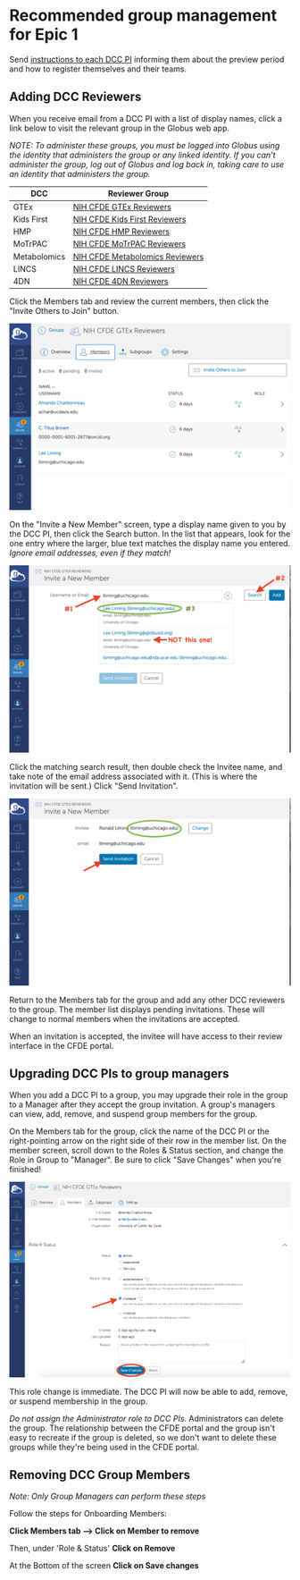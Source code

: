# Recommended group management for Epic 1

Send [instructions to each DCC PI](dcc-instructions.md) informing them about the preview period and how to register themselves and their teams.

## Adding DCC Reviewers

When you receive email from a DCC PI with a list of display names, click a link below to visit the relevant group in the Globus web app.

_NOTE: To administer these groups, you must be logged into Globus using the identity that administers the group or any linked identity. If you can't administer the group, log out of Globus and log back in, taking care to use an identity that administers the group._

| DCC | Reviewer Group |
|-----|----------------|
| GTEx | [NIH CFDE GTEx Reviewers](https://app.globus.org/groups/7977181e-f82f-11ea-b43a-0efde36f5027/about) |
| Kids First | [NIH CFDE Kids First Reviewers](https://app.globus.org/groups/1863c500-f831-11ea-b43d-0efde36f5027/about) |
| HMP | [NIH CFDE HMP Reviewers](https://app.globus.org/groups/4e335e29-f831-11ea-b43e-0efde36f5027/about) |
| MoTrPAC | [NIH CFDE MoTrPAC Reviewers](https://app.globus.org/groups/8a32410e-f831-11ea-880f-0ac4e6b272c3/about) |
| Metabolomics | [NIH CFDE Metabolomics Reviewers](https://app.globus.org/groups/f423d7d8-f831-11ea-a93a-0a738d2d09bf/about) |
| LINCS | [NIH CFDE LINCS Reviewers](https://app.globus.org/groups/2b14318d-f832-11ea-880f-0ac4e6b272c3/about) |
| 4DN | [NIH CFDE 4DN Reviewers](https://app.globus.org/groups/642533ba-f832-11ea-880f-0ac4e6b272c3/about) |

Click the Members tab and review the current members, then click the "Invite Others to Join" button.

![Group membership tab](member-tab.png)

On the "Invite a New Member" screen, type a display name given to you by the DCC PI, then click the Search button. In the list that appears, look for the one entry where the larger, blue text matches the display name you entered. _Ignore email addresses, even if they match!_

![Searching for a display name](member-search.png)

Click the matching search result, then double check the Invitee name, and take note of the email address associated with it. (This is where the invitation will be sent.) Click "Send Invitation".

![Check the display name](invite.png)

Return to the Members tab for the group and add any other DCC reviewers to the group. The member list displays pending invitations. These will change to normal members when the invitations are accepted.

When an invitation is accepted, the invitee will have access to their review interface in the CFDE portal.

## Upgrading DCC PIs to group managers

When you add a DCC PI to a group, you may upgrade their role in the group to a Manager after they accept the group invitation. A group's managers can view, add, remove, and suspend group members for the group.

On the Members tab for the group, click the name of the DCC PI or the right-pointing arrow on the right side of their row in the member list. On the member screen, scroll down to the Roles & Status section, and change the Role in Group to "Manager". Be sure to click "Save Changes" when you're finished!

![Upgrade to group Manager](member-role.png)

This role change is immediate. The DCC PI will now be able to add, remove, or suspend membership in the group.

_Do not assign the Administrator role to DCC PIs._ Administrators can delete the group. The relationship between the CFDE portal and the group isn't easy to recreate if the group is deleted, so we don't want to delete these groups while they're being used in the CFDE portal.

## Removing DCC Group Members
_Note: Only Group Managers can perform these steps_

Follow the steps for Onboarding Members:

**Click Members tab --> Click on Member to remove**

Then, under 'Role & Status' **Click on Remove**

At the Bottom of the screen **Click on Save changes**




